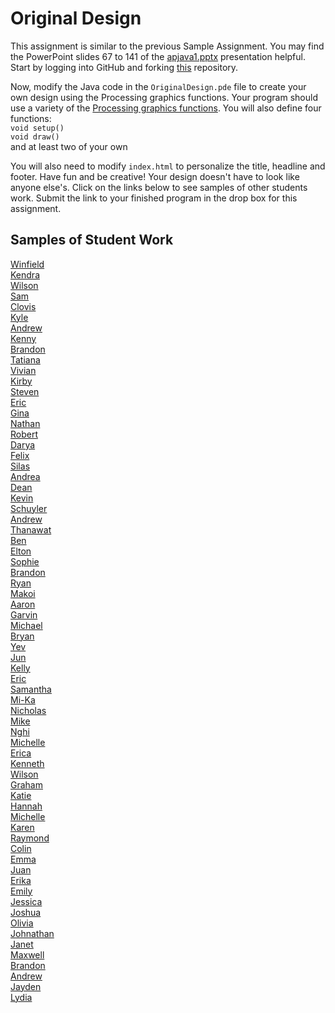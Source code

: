 Original Design
===============

This assignment is similar to the previous Sample Assignment. You may find the PowerPoint slides 67 to 141 of the [apjava1.pptx](https://drive.google.com/open?id=0Bz2ZkT6qWPYTVkF4Q19aZ3dfdk0) presentation helpful. Start by logging into GitHub and forking [this](https://github.com/LowellSampleClass/OriginalDesign) repository.  

Now, modify the Java code in the `OriginalDesign.pde` file to create your own design using the Processing graphics functions. Your program should use a variety of the [Processing graphics functions](https://processing.org/reference/). You will also
define four functions:  
`void setup()`  
`void draw()`  
and at least two of your own 

You will also need to modify `index.html` to personalize the title, headline and footer. Have fun and be creative! Your design doesn't have to look like anyone else's. Click on the links below to see samples of other students work. Submit the link to your finished program in the drop box for this assignment.

Samples of Student Work
-----------------------
[Winfield](https://winfield101.github.io/OriginalDesign/)   
[Kendra](https://pastalover45.github.io/OriginalDesign/)   
[Wilson](https://wichen3.github.io/OriginalDesign/)   
[Sam](https://flukemeister28.github.io/OriginalDesign/)   
[Clovis](https://clovisamelia.github.io/OriginalDesign/)   
[Kyle](https://yachtmasterkyle.github.io/OriginalDesign/)   
[Andrew](https://andrewmai123.github.io/OriginalDesign/)   
[Kenny](https://kennyyu168.github.io/OriginalDesign/)   
[Brandon](https://brandonchen114.github.io/OriginalDesign/)   
[Tatiana](https://sonotatiana.github.io/OriginalDesign/)  
[Vivian](https://viviaann.github.io/OriginalDesign/)   
[Kirby](https://krbyktl.github.io/OriginalDesign/)   
[Steven](https://stliu8.github.io/OriginalDesign/)   
[Eric](https://jellybeanmill.github.io/OriginalDesign/)   
[Gina](https://gimontarano.github.io/OriginalDesign/)   
[Nathan](https://nathansng.github.io/OriginalDesign/)   
[Robert](https://rshi159.github.io/OriginalDesign/)   
[Darya](https://darya-ver.github.io/OriginalDesign/)   
[Felix](https://felixzhuk.github.io/OriginalDesign/)   
[Silas](https://silascs.github.io/OriginalDesign/)  
[Andrea](https://chenandrea29.github.io/OriginalDesign/)   
[Dean](https://deanhuynh.github.io/OriginalDesign/)   
[Kevin](https://tig777.github.io/OriginalDesign/)   
[Schuyler](https://skschur1.github.io/OriginalDesign/)   
[Andrew](https://ansue1234.github.io/OriginalDesign/)   
[Thanawat](https://thiskappaisgrey.github.io/OriginalDesign/index.html)   
[Ben](https://benjaminlanir.github.io/OriginalDesign/)   
[Elton](https://elel123.github.io/OriginalDesign/)   
[Sophie](https://sohuang.github.io/OriginalDesign/)   
[Brandon](https://brandonlou.github.io/OriginalDesign/)   
[Ryan](https://avath.github.io/OriginalDesign/)   
[Makoi](https://magacula1.github.io/OriginalDesign/)   
[Aaron](https://aahuangithub.github.io/OriginalDesign/)   
[Garvin](https://garvingit.github.io/OriginalDesign/)  
[Michael](https://mipsim.github.io/OriginalDesign/)   
[Bryan](https://bzin22.github.io/OriginalDesign/)   
[Yev](https://yevgeniybarkalov.github.io/SampleAssignment/)  
[Jun](https://johyrao.github.io/OriginalDesign/)   
[Kelly](https://kellyruan.github.io/OriginalDesign/)   
[Eric](https://ersun1224.github.io/OriginalDesign/)   
[Samantha](https://sammirustia.github.io/OriginalDesign/)   
[Mi-Ka](https://mikamarciales.github.io/OriginalDesign/)   
[Nicholas](https://woonicholas.github.io/OriginalDesign/)  
[Mike](https://mimonokandilos.github.io/OriginalDesign/)   
[Nghi](https://nagirokudo.github.io/OriginalDesign/)   
[Michelle](https://miphung.github.io/OriginalDesign/)   
[Erica](https://ericamalia.github.io/OriginalDesign/)   
[Kenneth](https://kenpaso.github.io/OriginalDesign/)   
[Wilson](https://wilsonh415.github.io/OriginalDesign/)   
[Graham](https://grahamkeeton.github.io/OriginalDesign/)   
[Katie](https://kachow4.github.io/OriginalDesign/)   
[Hannah](https://hadecastro.github.io/OriginalDesign/)   
[Michelle](https://michellec1998.github.io/OriginalDesign/)   
[Karen](https://sonokjw.github.io/OriginalDesign/)   
[Raymond](https://ngoraymond.github.io/OriginalDesign/)   
[Colin](https://licolin4.github.io/OriginalDesign/)   
[Emma](https://emmackenzie.github.io/OriginalDesign/)   
[Juan](https://juan-hernandez7.github.io/OriginalDesign/)   
[Erika](https://ekwkk.github.io/OriginalDesign/)   
[Emily](https://emilyhasramen.github.io/OriginalDesign/)   
[Jessica](https://jtngai.github.io/OriginalDesign/)   
[Joshua](https://joshualchan.github.io/OriginalDesign/)   
[Olivia](https://vavies.github.io/OriginalDesign/)   
[Johnathan](https://jonathanchu33.github.io/OriginalDesign/)   
[Janet](https://birded.github.io/OriginalDesign/)   
[Maxwell](https://12maxwellho.github.io/OriginalDesign/)   
[Brandon](https://brandontom96.github.io/OriginalDesign/)   
[Andrew](https://apzsfo.github.io/OriginalDesign/)   
[Jayden](https://jaydenlee1229.github.io/OriginalDesign/)   
[Lydia](https://aqua28.github.io/OriginalDesign/)   

